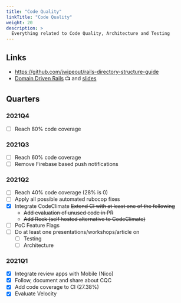 ```yaml
---
title: "Code Quality"
linkTitle: "Code Quality"
weight: 20
description: >
  Everything related to Code Quality, Architecture and Testing
---
```


## Links

- https://github.com/jwipeout/rails-directory-structure-guide
- [Domain Driven Rails](https://vimeo.com/106759024) :tv: and [slides](https://speakerdeck.com/skwp/domain-driven-rails)

## Quarters

### 2021Q4

- [ ] Reach 80% code coverage

### 2021Q3

- [ ] Reach 60% code coverage
- [ ] Remove Firebase based push notifications

### 2021Q2

- [ ] Reach 40% code coverage (28% is 0)
- [ ] Apply all possible automated rubocop fixes
- [x] Integrate CodeClimate ~~Extend CI with at least one of the following~~
  - ~~Add evaluation of unused code in PR~~
  - ~~Add Reek (self hosted alternative to CodeClimate)~~
- [ ] PoC Feature Flags
- [ ] Do at least one presentations/workshops/article on
  - [ ] Testing
  - [ ] Architecture

### 2021Q1

- [x] Integrate review apps with Mobile (Nico)
- [x] Follow, document and share about CQC
- [x] Add code coverage to CI (27.38%)
- [x] Evaluate Velocity
